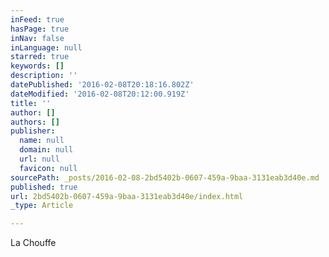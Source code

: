 ```yaml
---
inFeed: true
hasPage: true
inNav: false
inLanguage: null
starred: true
keywords: []
description: ''
datePublished: '2016-02-08T20:18:16.802Z'
dateModified: '2016-02-08T20:12:00.919Z'
title: ''
author: []
authors: []
publisher:
  name: null
  domain: null
  url: null
  favicon: null
sourcePath: _posts/2016-02-08-2bd5402b-0607-459a-9baa-3131eab3d40e.md
published: true
url: 2bd5402b-0607-459a-9baa-3131eab3d40e/index.html
_type: Article

---
```

La Chouffe